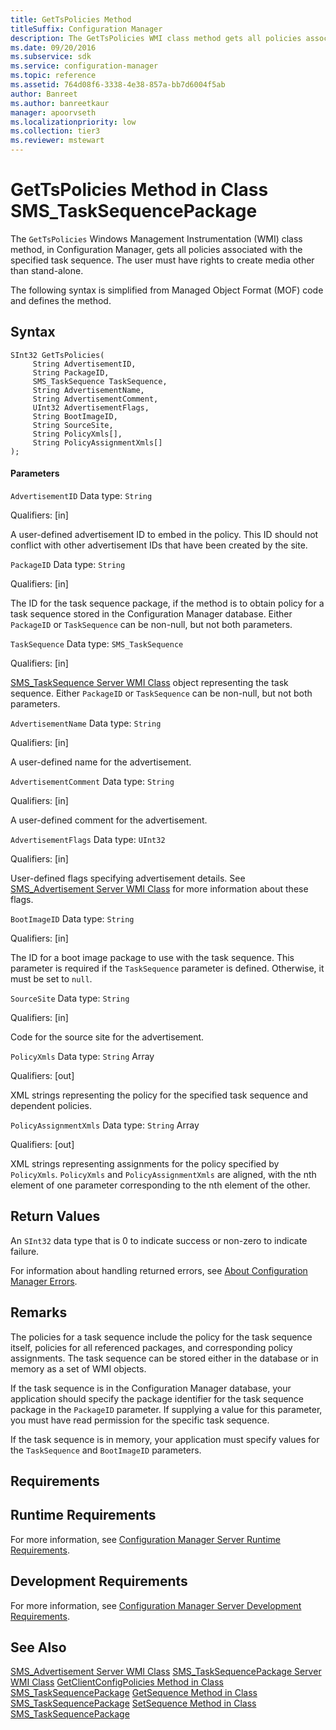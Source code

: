 ```yaml
---
title: GetTsPolicies Method
titleSuffix: Configuration Manager
description: The GetTsPolicies WMI class method gets all policies associated with the specified task sequence.
ms.date: 09/20/2016
ms.subservice: sdk
ms.service: configuration-manager
ms.topic: reference
ms.assetid: 764d08f6-3338-4e38-857a-bb7d6004f5ab
author: Banreet
ms.author: banreetkaur
manager: apoorvseth
ms.localizationpriority: low
ms.collection: tier3
ms.reviewer: mstewart
---
```

# GetTsPolicies Method in Class SMS_TaskSequencePackage
The `GetTsPolicies` Windows Management Instrumentation (WMI) class method, in Configuration Manager, gets all policies associated with the specified task sequence. The user must have rights to create media other than stand-alone.

 The following syntax is simplified from Managed Object Format (MOF) code and defines the method.

## Syntax

```
SInt32 GetTsPolicies(
     String AdvertisementID,
     String PackageID,
     SMS_TaskSequence TaskSequence,
     String AdvertisementName,
     String AdvertisementComment,
     UInt32 AdvertisementFlags,
     String BootImageID,
     String SourceSite,
     String PolicyXmls[],
     String PolicyAssignmentXmls[]
);
```

#### Parameters
 `AdvertisementID`
 Data type: `String`

 Qualifiers: [in]

 A user-defined advertisement ID to embed in the policy. This ID should not conflict with other advertisement IDs that have been created by the site.

 `PackageID`
 Data type: `String`

 Qualifiers: [in]

 The ID for the task sequence package, if the method is to obtain policy for a task sequence stored in the Configuration Manager database. Either `PackageID` or `TaskSequence` can be non-null, but not both parameters.

 `TaskSequence`
 Data type: `SMS_TaskSequence`

 Qualifiers: [in]

 [SMS_TaskSequence Server WMI Class](../../../develop/reference/osd/sms_tasksequence-server-wmi-class.md) object representing the task sequence. Either `PackageID` or `TaskSequence` can be non-null, but not both parameters.

 `AdvertisementName`
 Data type: `String`

 Qualifiers: [in]

 A user-defined name for the advertisement.

 `AdvertisementComment`
 Data type: `String`

 Qualifiers: [in]

 A user-defined comment for the advertisement.

 `AdvertisementFlags`
 Data type: `UInt32`

 Qualifiers: [in]

 User-defined flags specifying advertisement details. See [SMS_Advertisement Server WMI Class](../../../develop/reference/core/servers/configure/sms_advertisement-server-wmi-class.md) for more information about these flags.

 `BootImageID`
 Data type: `String`

 Qualifiers: [in]

 The ID for a boot image package to use with the task sequence. This parameter is required if the `TaskSequence` parameter is defined. Otherwise, it must be set to `null`.

 `SourceSite`
 Data type: `String`

 Qualifiers: [in]

 Code for the source site for the advertisement.

 `PolicyXmls`
 Data type: `String` Array

 Qualifiers: [out]

 XML strings representing the policy for the specified task sequence and dependent policies.

 `PolicyAssignmentXmls`
 Data type: `String` Array

 Qualifiers: [out]

 XML strings representing assignments for the policy specified by `PolicyXmls`. `PolicyXmls` and `PolicyAssignmentXmls` are aligned, with the nth element of one parameter corresponding to the nth element of the other.

## Return Values
 An `SInt32` data type that is 0 to indicate success or non-zero to indicate failure.

 For information about handling returned errors, see [About Configuration Manager Errors](../../../develop/core/understand/about-configuration-manager-errors.md).

## Remarks
 The policies for a task sequence include the policy for the task sequence itself, policies for all referenced packages, and corresponding policy assignments. The task sequence can be stored either in the database or in memory as a set of WMI objects.

 If the task sequence is in the Configuration Manager database, your application should specify the package identifier for the task sequence package in the `PackageID` parameter. If supplying a value for this parameter, you must have read permission for the specific task sequence.

 If the task sequence is in memory, your application must specify values for the `TaskSequence` and `BootImageID` parameters.

## Requirements

## Runtime Requirements
 For more information, see [Configuration Manager Server Runtime Requirements](../../../develop/core/reqs/server-runtime-requirements.md).

## Development Requirements
 For more information, see [Configuration Manager Server Development Requirements](../../../develop/core/reqs/server-development-requirements.md).

## See Also
 [SMS_Advertisement Server WMI Class](../../../develop/reference/core/servers/configure/sms_advertisement-server-wmi-class.md)
 [SMS_TaskSequencePackage Server WMI Class](../../../develop/reference/osd/sms_tasksequencepackage-server-wmi-class.md)
 [GetClientConfigPolicies Method in Class SMS_TaskSequencePackage](../../../develop/reference/osd/getclientconfigpolicies-method-in-class-sms_tasksequencepackage.md)
 [GetSequence Method in Class SMS_TaskSequencePackage](../../../develop/reference/osd/getsequence-method-in-class-sms_tasksequencepackage.md)
 [SetSequence Method in Class SMS_TaskSequencePackage](../../../develop/reference/osd/setsequence-method-in-class-sms_tasksequencepackage.md)
